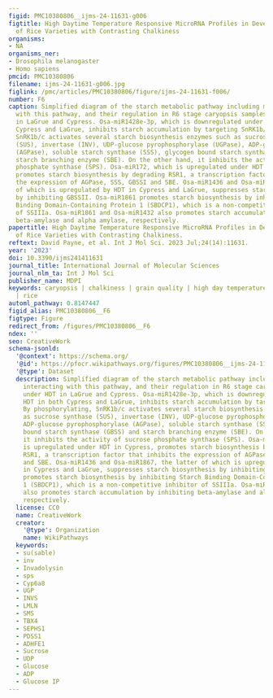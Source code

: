 ```yaml
---
figid: PMC10380806__ijms-24-11631-g006
figtitle: High Daytime Temperature Responsive MicroRNA Profiles in Developing Grains
  of Rice Varieties with Contrasting Chalkiness
organisms:
- NA
organisms_ner:
- Drosophila melanogaster
- Homo sapiens
pmcid: PMC10380806
filename: ijms-24-11631-g006.jpg
figlink: /pmc/articles/PMC10380806/figure/ijms-24-11631-f006/
number: F6
caption: Simplified diagram of the starch metabolic pathway including miRNAs interacting
  with this pathway, and their regulation in R6 stage caryopsis samples under HDT
  in LaGrue and Cypress. Osa-miR1428e-3p, which is downregulated under HDT in both
  Cypress and LaGrue, inhibits starch accumulation by targeting SnRK1b/c. By phosphorylating,
  SnRK1b/c activates several starch biosynthesis enzymes such as sucrose synthase
  (SUS), invertase (INV), UDP-glucose pyrophosphorylase (UGPase), ADP-glucose pyrophosphorylase
  (AGPase), soluble starch synthase (SSS), glycogen bound starch synthase (GBSS) and
  starch branching enzyme (SBE). On the other hand, it inhibits the activity of sucrose
  phosphate synthase (SPS). Osa-miR172, which is upregulated under HDT in Cypress,
  promotes starch biosynthesis by degrading RSR1, a transcription factor that inhibits
  the expression of AGPase, SSS, GBSSI and SBE. Osa-miR1436 and Osa-miR1867, the latter
  of which is upregulated by HDT in Cypress and LaGrue, suppresses starch biosynthesis
  by inhibiting GBSSII. Osa-miR1861 promotes starch biosynthesis by inhibiting Starch
  Binding Domain-Containing Protein 1 (SBDCP1), which is a non-competitive inhibitor
  of SSIIIa. Osa-miR1861 and Osa-miR1432 also promotes starch accumulation by inhibiting
  beta-amylase and alpha amylase, respectively.
papertitle: High Daytime Temperature Responsive MicroRNA Profiles in Developing Grains
  of Rice Varieties with Contrasting Chalkiness.
reftext: David Payne, et al. Int J Mol Sci. 2023 Jul;24(14):11631.
year: '2023'
doi: 10.3390/ijms241411631
journal_title: International Journal of Molecular Sciences
journal_nlm_ta: Int J Mol Sci
publisher_name: MDPI
keywords: caryopsis | chalkiness | grain quality | high day temperature stress | microRNAs
  | rice
automl_pathway: 0.8147447
figid_alias: PMC10380806__F6
figtype: Figure
redirect_from: /figures/PMC10380806__F6
ndex: ''
seo: CreativeWork
schema-jsonld:
  '@context': https://schema.org/
  '@id': https://pfocr.wikipathways.org/figures/PMC10380806__ijms-24-11631-g006.html
  '@type': Dataset
  description: Simplified diagram of the starch metabolic pathway including miRNAs
    interacting with this pathway, and their regulation in R6 stage caryopsis samples
    under HDT in LaGrue and Cypress. Osa-miR1428e-3p, which is downregulated under
    HDT in both Cypress and LaGrue, inhibits starch accumulation by targeting SnRK1b/c.
    By phosphorylating, SnRK1b/c activates several starch biosynthesis enzymes such
    as sucrose synthase (SUS), invertase (INV), UDP-glucose pyrophosphorylase (UGPase),
    ADP-glucose pyrophosphorylase (AGPase), soluble starch synthase (SSS), glycogen
    bound starch synthase (GBSS) and starch branching enzyme (SBE). On the other hand,
    it inhibits the activity of sucrose phosphate synthase (SPS). Osa-miR172, which
    is upregulated under HDT in Cypress, promotes starch biosynthesis by degrading
    RSR1, a transcription factor that inhibits the expression of AGPase, SSS, GBSSI
    and SBE. Osa-miR1436 and Osa-miR1867, the latter of which is upregulated by HDT
    in Cypress and LaGrue, suppresses starch biosynthesis by inhibiting GBSSII. Osa-miR1861
    promotes starch biosynthesis by inhibiting Starch Binding Domain-Containing Protein
    1 (SBDCP1), which is a non-competitive inhibitor of SSIIIa. Osa-miR1861 and Osa-miR1432
    also promotes starch accumulation by inhibiting beta-amylase and alpha amylase,
    respectively.
  license: CC0
  name: CreativeWork
  creator:
    '@type': Organization
    name: WikiPathways
  keywords:
  - su(sable)
  - inv
  - Invadolysin
  - sps
  - Cyp6a8
  - UGP
  - INVS
  - LMLN
  - SMS
  - TBX4
  - SEPHS1
  - PDSS1
  - ADHFE1
  - Sucrose
  - UDP
  - Glucose
  - ADP
  - Glucose IP
---
```

